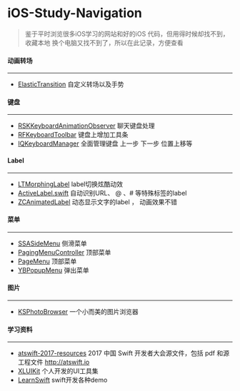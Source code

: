 # iOS-Study-Navigation


>鉴于平时浏览很多iOS学习的网站和好的iOS 代码，但用得时候却找不到，收藏本地 换个电脑又找不到了，所以在此记录，方便查看


#### 动画转场

***
- [ElasticTransition](https://github.com/lkzhao/ElasticTransition)  自定义转场以及手势


#### 键盘 

*** 
- [RSKKeyboardAnimationObserver](https://github.com/ruslanskorb/RSKKeyboardAnimationObserver) 聊天键盘处理
- [RFKeyboardToolbar](https://github.com/ruddfawcett/RFKeyboardToolbar) 键盘上增加工具条
- [IQKeyboardManager](https://github.com/hackiftekhar/IQKeyboardManager) 全面管理键盘 上一步 下一步 位置上移等


#### Label

*** 
- [LTMorphingLabel](https://github.com/lexrus/LTMorphingLabel) label切换炫酷动效
- [ActiveLabel.swift](https://github.com/optonaut/ActiveLabel.swift) 自动识别URL、 @ 、# 等特殊标签的label
- [ZCAnimatedLabel](https://github.com/overboming/ZCAnimatedLabel) 动态显示文字的label ， 动画效果不错



#### 菜单

*** 
- [SSASideMenu](https://github.com/SSA111/SSASideMenu) 侧滑菜单
- [PagingMenuController](https://github.com/kitasuke/PagingMenuController) 顶部菜单
- [PageMenu](https://github.com/PageMenu/PageMenu) 顶部菜单
- [YBPopupMenu](https://github.com/lyb5834/YBPopupMenu) 弹出菜单

#### 图片

*** 
- [KSPhotoBrowser](https://github.com/skx926/KSPhotoBrowser) 一个小而美的图片浏览器

#### 学习资料

*** 
- [atswift-2017-resources](https://github.com/atConf/atswift-2017-resources) 2017 中国 Swift 开发者大会源文件，包括 pdf 和源工程文件 http://atswift.io
- [XLUIKit](https://github.com/mengxianliang/XLUIKit) 个人开发的UI工具集
- [LearnSwift](https://github.com/cjiong/LearnSwift)  swift开发各种demo


